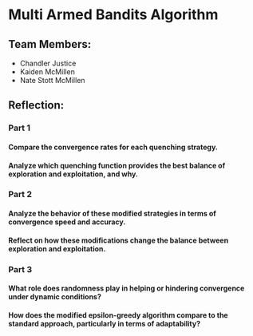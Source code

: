 # Multi Armed Bandits Algorithm

## Team Members:
- Chandler Justice
- Kaiden McMillen
- Nate Stott
McMillen 
## Reflection:

### Part 1

#### Compare the convergence rates for each quenching strategy.



#### Analyze which quenching function provides the best balance of exploration and exploitation, and why.



### Part 2

#### Analyze the behavior of these modified strategies in terms of convergence speed and accuracy.



#### Reflect on how these modifications change the balance between exploration and exploitation.



### Part 3

#### What role does randomness play in helping or hindering convergence under dynamic conditions?



#### How does the modified epsilon-greedy algorithm compare to the standard approach, particularly in terms of adaptability?


